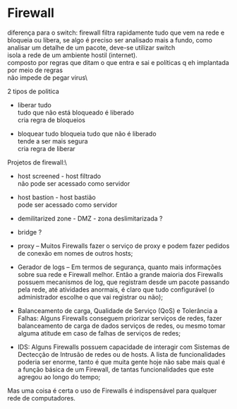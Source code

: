 # Firewall
diferença para o switch:
firewall filtra rapidamente tudo que vem na rede e bloqueia ou libera, se algo é preciso ser
analisado mais a fundo, como analisar um detalhe de um pacote, deve-se utilizar switch\
isola a rede de um ambiente hostil (internet).\
composto por regras que ditam o que entra e sai e políticas q eh implantada por meio de regras\
não impede de pegar virus\

2 tipos de politica
- liberar tudo\
tudo que não está bloqueado é liberado\
cria regra de bloqueios


- bloquear tudo
bloqueia tudo que não é liberado\
tende a ser mais segura\
cria regra de liberar

Projetos de firewall:\
- host screened - host filtrado\
não pode ser acessado como servidor

- host bastion - host bastião\
pode ser acessado como servidor

- demilitarized zone - DMZ - zona deslimitarizada
?

- bridge 
?


- proxy – Muitos Firewalls fazer o serviço de proxy e podem fazer pedidos de conexão em nomes de outros hosts;
- Gerador de logs – Em termos de segurança, quanto mais informações sobre sua rede e Firewall melhor. Então a
                    grande maioria dos Firewalls possuem mecanismos de log, que registram desde um pacote passando
                    pela rede, até atividades anormais, é claro que tudo configurável (o administrador escolhe o 
                    que vai registrar ou não);
- Balanceamento de carga, Qualidade de Serviço (QoS) e Tolerância a Falhas: Alguns Firewalls conseguem priorizar 
                    serviços de redes, fazer balanceamento de carga de dados serviços de redes, ou mesmo tomar 
                    alguma atitude em caso de falhas de serviços de redes;
- IDS: Alguns Firewalls possuem capacidade de interagir com Sistemas de Dectecção de Intrusão de redes ou de hosts.
                    A lista de funcionalidades poderia ser enorme, tanto é que muita gente hoje não sabe mais qual 
                    é a função básica de um Firewall, de tantas funcionalidades que este agregou ao longo do tempo;
                    
Mas uma coisa é certa o uso de Firewalls é indispensável para qualquer rede de computadores.







